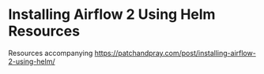 # Installing Airflow 2 Using Helm Resources

Resources accompanying https://patchandpray.com/post/installing-airflow-2-using-helm/
